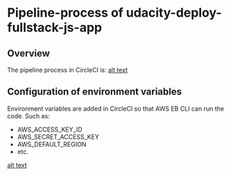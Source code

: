# Pipeline-process of udacity-deploy-fullstack-js-app

## Overview

The pipeline process in CircleCI is:
[alt text](https://github.com/choiyounyeong/udacity-deploy-fullstack-js-app/blob/master/docs/pipeline-process.pdf  "CircleCI pipeline")

## Configuration of environment variables

Environment variables are added in CircleCI so that AWS EB CLI can run the code. Such as:
* AWS_ACCESS_KEY_ID
* AWS_SECRET_ACCESS_KEY
* AWS_DEFAULT_REGION
* etc.

[alt text](https://github.com/choiyounyeong/udacity-deploy-fullstack-js-app/blob/master/docs/ciecleCI-env.png "CircleCI environment variables")